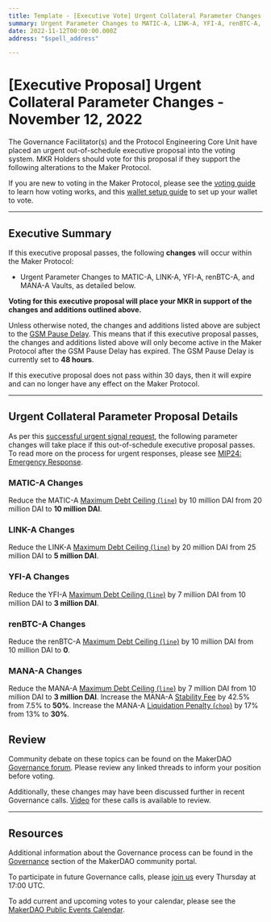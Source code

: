 ```yaml
---
title: Template - [Executive Vote] Urgent Collateral Parameter Changes - November 12, 2022
summary: Urgent Parameter Changes to MATIC-A, LINK-A, YFI-A, renBTC-A, and MANA-A Vaults.
date: 2022-11-12T00:00:00.000Z
address: "$spell_address"

---
```

# [Executive Proposal] Urgent Collateral Parameter Changes - November 12, 2022

The Governance Facilitator(s) and the Protocol Engineering Core Unit have placed an urgent out-of-schedule executive proposal into the voting system. MKR Holders should vote for this proposal if they support the following alterations to the Maker Protocol.

If you are new to voting in the Maker Protocol, please see the [voting guide](https://community-development.makerdao.com/en/learn/governance/how-voting-works/) to learn how voting works, and this [wallet setup guide](https://community-development.makerdao.com/en/learn/governance/voting-setup/) to set up your wallet to vote.

---

## Executive Summary

If this executive proposal passes, the following **changes** will occur within the Maker Protocol:
- Urgent Parameter Changes to MATIC-A, LINK-A, YFI-A, renBTC-A, and MANA-A Vaults, as detailed below.

**Voting for this executive proposal will place your MKR in support of the changes and additions outlined above.**

Unless otherwise noted, the changes and additions listed above are subject to the [GSM Pause Delay](https://manual.makerdao.com/parameter-index/core/param-gsm-pause-delay). This means that if this executive proposal passes, the changes and additions listed above will only become active in the Maker Protocol after the GSM Pause Delay has expired. The GSM Pause Delay is currently set to **48 hours**.

If this executive proposal does not pass within 30 days, then it will expire and can no longer have any effect on the Maker Protocol.

---

## Urgent Collateral Parameter Proposal Details

As per this [successful urgent signal request](https://forum.makerdao.com/t/urgent-signal-request-urgent-recommended-collateral-parameter-changes/18764), the following parameter changes will take place if this out-of-schedule executive proposal passes. To read more on the process for urgent responses, please see [MIP24: Emergency Response](https://mips.makerdao.com/mips/details/MIP24). 

### MATIC-A Changes

Reduce the MATIC-A [Maximum Debt Ceiling (`line`)](https://manual.makerdao.com/module-index/module-dciam#maximum-debt-ceiling-line) by 10 million DAI from 20 million DAI to **10 million DAI**.

### LINK-A Changes

Reduce the LINK-A [Maximum Debt Ceiling (`line`)](https://manual.makerdao.com/module-index/module-dciam#maximum-debt-ceiling-line) by 20 million DAI from 25 million DAI to **5 million DAI**.

### YFI-A Changes

Reduce the YFI-A [Maximum Debt Ceiling (`line`)](https://manual.makerdao.com/module-index/module-dciam#maximum-debt-ceiling-line) by 7 million DAI from 10 million DAI to **3 million DAI**.

### renBTC-A Changes

Reduce the renBTC-A [Maximum Debt Ceiling (`line`)](https://manual.makerdao.com/module-index/module-dciam#maximum-debt-ceiling-line) by 10 million DAI from 10 million DAI to **0**.

### MANA-A Changes

Reduce the MANA-A [Maximum Debt Ceiling (`line`)](https://manual.makerdao.com/module-index/module-dciam#maximum-debt-ceiling-line) by 7 million DAI from 10 million DAI to **3 million DAI**.
Increase the MANA-A [Stability Fee](https://manual.makerdao.com/parameter-index/vault-risk/param-stability-fee) by 42.5% from 7.5% to **50%**.
Increase the MANA-A [Liquidation Penalty (`chop`)](https://manual.makerdao.com/parameter-index/vault-risk/param-liquidation-penalty) by 17% from 13% to **30%**.

## Review

Community debate on these topics can be found on the MakerDAO [Governance forum](https://forum.makerdao.com/). Please review any linked threads to inform your position before voting.

Additionally, these changes may have been discussed further in recent Governance calls. [Video](https://www.youtube.com/playlist?list=PLLzkWCj8ywWNq5-90-Id6VPSsrk4OWVan) for these calls is available to review.

---

## Resources

Additional information about the Governance process can be found in the [Governance](https://community-development.makerdao.com/en/learn/governance) section of the MakerDAO community portal.

To participate in future Governance calls, please [join us](https://github.com/makerdao/community/tree/master/governance/governance-and-risk-meetings) every Thursday at 17:00 UTC.

To add current and upcoming votes to your calendar, please see the [MakerDAO Public Events Calendar](https://calendar.google.com/calendar/embed?src=makerdao.com_3efhm2ghipksegl009ktniomdk%40group.calendar.google.com&ctz=UTC&mode=week&showCalendars=0&showPrint=0).

